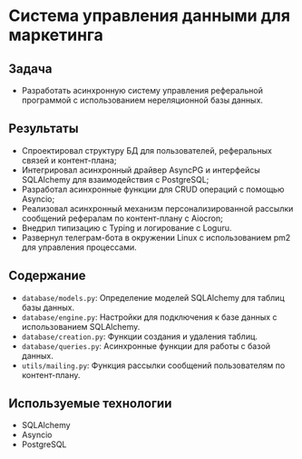 # Система управления данными для маркетинга



## Задача
- Разработать асинхронную систему управления реферальной программой с использованием нереляционной базы данных.

## Результаты
- Спроектировал структуру БД для пользователей, реферальных связей и контент-плана;
- Интегрировал асинхронный драйвер AsyncPG и интерфейсы SQLAlchemy для взаимодействия с PostgreSQL;
- Разработал асинхронные функции для CRUD операций с помощью Asyncio;
- Реализовал асинхронный механизм персонализированной рассылки сообщений рефералам по контент-плану с Aiocron;
- Внедрил типизацию с Typing и логирование с Loguru.
- Развернул телеграм-бота в окружении Linux с использованием pm2 для управления процессами. 

## Содержание

- `database/models.py`: Определение моделей SQLAlchemy для таблиц базы данных.
- `database/engine.py`: Настройки для подключения к базе данных с использованием SQLAlchemy.
- `database/creation.py`: Функции создания и удаления таблиц.
- `database/queries.py`: Асинхронные функции для работы с базой данных.
- `utils/mailing.py`: Функция рассылки сообщений пользователям по контент-плану.

## Используемые технологии
- SQLAlchemy
- Asyncio
- PostgreSQL
